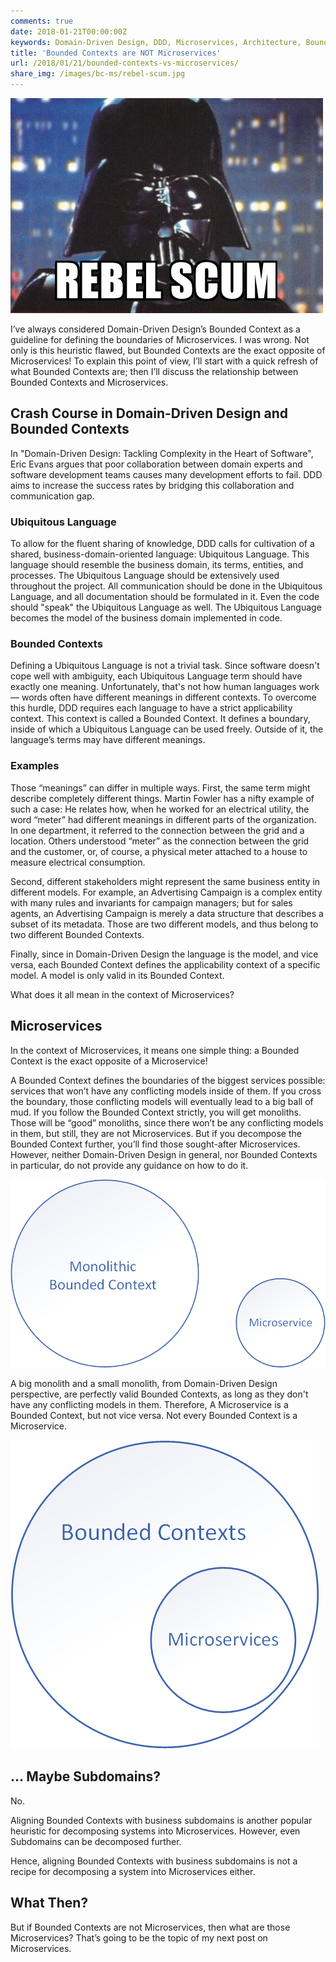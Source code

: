 ```yaml
---
comments: true
date: 2018-01-21T00:00:00Z
keywords: Domain-Driven Design, DDD, Microservices, Architecture, Bounded Contexts, Decomposition
title: 'Bounded Contexts are NOT Microservices'
url: /2018/01/21/bounded-contexts-vs-microservices/
share_img: /images/bc-ms/rebel-scum.jpg
---
```


<img src="/images/bc-ms/rebel-scum.jpg" alt="Rebel scum" />

I’ve always considered Domain-Driven Design’s Bounded Context as a guideline for defining the boundaries of Microservices. I was wrong. Not only is this heuristic flawed, but Bounded Contexts are the exact opposite of Microservices! To explain this point of view, I’ll start with a quick refresh of what Bounded Contexts are; then I’ll discuss the relationship between Bounded Contexts and Microservices.

<!--more--> 

## Crash Course in Domain-Driven Design and Bounded Contexts
In "Domain-Driven Design: Tackling Complexity in the Heart of Software", Eric Evans argues that poor collaboration between domain experts and software development teams causes many development efforts to fail. DDD aims to increase the success rates by bridging this collaboration and communication gap.

### Ubiquitous Language
To allow for the fluent sharing of knowledge, DDD calls for cultivation of a shared, business-domain-oriented language: Ubiquitous Language. This language should resemble the business domain, its terms, entities, and processes. The Ubiquitous Language should be extensively used throughout the project. All communication should be done in the Ubiquitous Language, and all documentation should be formulated in it. Even the code should "speak" the Ubiquitous Language as well. The Ubiquitous Language becomes the model of the business domain implemented in code.

### Bounded Contexts
Defining a Ubiquitous Language is not a trivial task. Since software doesn't cope well with ambiguity, each Ubiquitous Language term should have exactly one meaning. Unfortunately, that's not how human languages work — words often have different meanings in different contexts. To overcome this hurdle, DDD requires each language to have a strict applicability context. This context is called a Bounded Context. It defines a boundary, inside of which a Ubiquitous Language can be used freely. Outside of it, the language’s terms may have different meanings. 

### Examples
Those “meanings” can differ in multiple ways. First, the same term might describe completely different things. Martin Fowler has a nifty example of such a case: He relates how, when he worked for an electrical utility, the word “meter” had different meanings in different parts of the organization. In one department, it referred to the connection between the grid and a location. Others understood “meter” as the connection between the grid and the customer, or, of course, a physical meter attached to a house to measure electrical consumption.  

Second, different stakeholders might represent the same business entity in different models. For example, an Advertising Campaign is a complex entity with many rules and invariants for campaign managers; but for sales agents, an Advertising Campaign is merely a data structure that describes a subset of its metadata. Those are two different models, and thus belong to two different Bounded Contexts.

Finally, since in Domain-Driven Design the language is the model, and vice versa, each Bounded Context defines the applicability context of a specific model. A model is only valid in its Bounded Context.

What does it all mean in the context of Microservices?

## Microservices
In the context of Microservices, it means one simple thing: a Bounded Context is the exact opposite of a Microservice!

A Bounded Context defines the boundaries of the biggest services possible: services that won’t have any conflicting models inside of them. If you cross the boundary, those conflicting models will eventually lead to a big ball of mud. If you follow the Bounded Context strictly, you will get monoliths. Those will be “good” monoliths, since there won’t be any conflicting models in them, but still, they are not Microservices. But if you decompose the Bounded Context further, you’ll find those sought-after Microservices. However, neither Domain-Driven Design in general, nor Bounded Contexts in particular, do not provide any guidance on how to do it. 

<img src="/images/bc-ms/monolith-vs-ms.jpg" alt="" />

A big monolith and a small monolith, from Domain-Driven Design perspective, are perfectly valid Bounded Contexts, as long as they don't have any conflicting models in them. Therefore, A Microservice is a Bounded Context, but not vice versa. Not every Bounded Context is a Microservice.

<img src="/images/bc-ms/diagram.jpg" alt="Bounded Contexts are not Microservices" />

## ... Maybe Subdomains?
No.

Aligning Bounded Contexts with business subdomains is another popular heuristic for decomposing systems into Microservices. However, even Subdomains can be decomposed further.

Hence, aligning Bounded Contexts with business subdomains is not a recipe for decomposing a system into Microservices either. 

## What Then?
But if Bounded Contexts are not Microservices, then what are those Microservices? That’s going to be the topic of my next post on Microservices.
